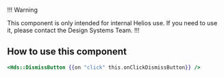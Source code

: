 !!! Warning

This component is only intended for internal Helios use. If you need to use it, please contact the Design Systems Team.
!!!

## How to use this component

```handlebars
<Hds::DismissButton {{on "click" this.onClickDismissButton}} />
```

